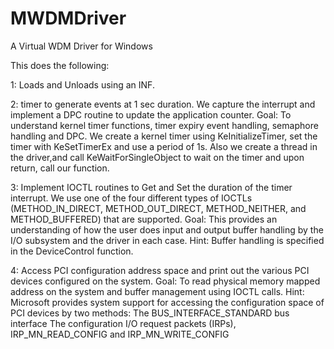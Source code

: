 MWDMDriver
==========

A Virtual WDM Driver for Windows

This does the following:

1: Loads and Unloads using an INF.

2: timer to generate events at 1 sec duration. We capture the interrupt and implement a DPC routine to update the application counter.
Goal: To understand kernel timer functions, timer expiry event handling, semaphore handling and DPC.
We create a kernel timer using KeInitializeTimer, set the timer with KeSetTimerEx and use a period of 1s. Also we create a thread in the driver,and call KeWaitForSingleObject to wait on the timer and upon return, call our function.

3: Implement IOCTL routines to Get and Set the duration of the timer interrupt. We use one of the four different types of IOCTLs (METHOD_IN_DIRECT, METHOD_OUT_DIRECT, METHOD_NEITHER, and METHOD_BUFFERED) that are supported.
Goal: This provides an understanding of how the user does input and output buffer handling by the I/O subsystem and the driver in each case.
Hint: Buffer handling is specified in the DeviceControl function.

4: Access PCI configuration address space and print out the various PCI devices configured on the system.
Goal: To read physical memory mapped address on the system and buffer management using IOCTL calls.
Hint: Microsoft provides system support for accessing the configuration space of PCI devices by two methods:
The BUS_INTERFACE_STANDARD bus interface 
The configuration I/O request packets (IRPs), IRP_MN_READ_CONFIG and IRP_MN_WRITE_CONFIG 
